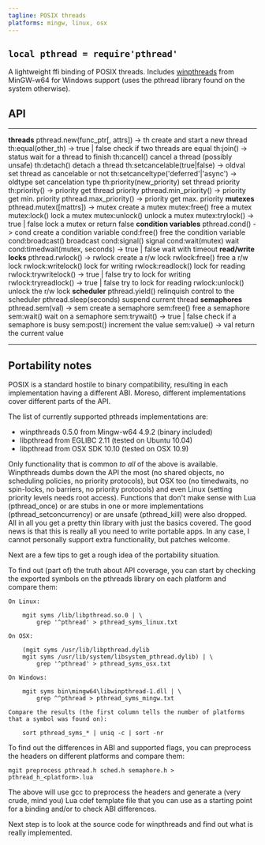 ```yaml
---
tagline: POSIX threads
platforms: mingw, linux, osx
---
```


## `local pthread = require'pthread'`

A lightweight ffi binding of POSIX threads. Includes [winpthreads] from
MinGW-w64 for Windows support (uses the pthread library found on the
system otherwise).

[winpthreads]: http://sourceforge.net/p/mingw-w64/mingw-w64/ci/master/tree/mingw-w64-libraries/winpthreads/

## API

----------------------------------------------- ----------------------------------
__threads__
pthread.new(func_ptr[, attrs]) -> th            create and start a new thread
th:equal(other_th) -> true | false              check if two threads are equal
th:join() -> status                             wait for a thread to finish
th:cancel()                                     cancel a thread (possibly unsafe)
th:detach()                                     detach a thread
th:setcancelable(true|false) -> oldval          set thread as cancelable or not
th:setcanceltype('deferred'|'async') -> oldtype set cancelation type
th:priority(new_priority)                       set thread priority
th:priority() -> priority                       get thread priority
pthread.min_priority() -> priority              get min. priority
pthread.max_priority() -> priority              get max. priority
__mutexes__
pthread.mutex([mattrs]) -> mutex                create a mutex
mutex:free()                                    free a mutex
mutex:lock()                                    lock a mutex
mutex:unlock()                                  unlock a mutex
mutex:trylock() -> true | false                 lock a mutex or return false
__condition variables__
pthread.cond() -> cond                          create a condition variable
cond:free()                                     free the condition variable
cond:broadcast()                                broadcast
cond:signal()                                   signal
cond:wait(mutex)                                wait
cond:timedwait(mutex, seconds) -> true | false  wait with timeout
__read/write locks__
pthread.rwlock() -> rwlock                      create a r/w  lock
rwlock:free()                                   free a r/w  lock
rwlock:writelock()                              lock for writing
rwlock:readlock()                               lock for reading
rwlock:trywritelock() -> true | false           try to lock for writing
rwlock:tryreadlock() -> true | false            try to lock for reading
rwlock:unlock()                                 unlock the r/w lock
__scheduler__
pthread.yield()                                 relinquish control to the scheduler
pthread.sleep(seconds)                          suspend current thread
__semaphores__
pthread.sem(val) -> sem                         create a semaphore
sem:free()                                      free a semaphore
sem:wait()                                      wait on a semaphore
sem:trywait() -> true | false                   check if a semaphore is busy
sem:post()                                      increment the value
sem:value() -> val                              return the current value
----------------------------------------------- ----------------------------------


## Portability notes

POSIX is a standard hostile to binary compatibility, resulting in each
implementation having a different ABI. Moreso, different implementations
cover different parts of the API.

The list of currently supported pthreads implementations are:

  * winpthreads 0.5.0 from Mingw-w64 4.9.2 (binary included)
  * libpthread from EGLIBC 2.11 (tested on Ubuntu 10.04)
  * libpthread from OSX SDK 10.10 (tested on OSX 10.9)

Only functionality that is common _to all_ of the above is available.
Winpthreads dumbs down the API the most (no shared objects, no scheduling
policies, no priority protocols), but OSX too (no timedwaits, no spin-locks,
no barriers, no priority protocols) and even Linux (setting priority
levels needs root access). Functions that don't make sense with Lua
(pthread_once) or are stubs in one or more implementations
(pthread_setconcurrency) or are unsafe (pthread_kill) were also dropped.
All in all you get a pretty thin library with just the basics covered.
The good news is that this is really all you need to write portable apps.
In any case, I cannot personally support extra functionality,
but patches welcome.

Next are a few tips to get a rough idea of the portability situation.

To find out (part of) the truth about API coverage, you can start by
checking the exported symbols on the pthreads library on each platform
and compare them:

	On Linux:

		mgit syms /lib/libpthread.so.0 | \
			grep '^pthread' > pthread_syms_linux.txt

	On OSX:

		(mgit syms /usr/lib/libpthread.dylib
		mgit syms /usr/lib/system/libsystem_pthread.dylib) | \
			grep '^pthread' > pthread_syms_osx.txt

	On Windows:

		mgit syms bin\mingw64\libwinpthread-1.dll | \
			grep ^^pthread > pthread_syms_mingw.txt

	Compare the results (the first column tells the number of platforms
	that a symbol was found on):

		sort pthread_syms_* | uniq -c | sort -nr

To find out the differences in ABI and supported flags, you can preprocess
the headers on different platforms and compare them:

	mgit preprocess pthread.h sched.h semaphore.h > pthread_h_<platform>.lua

The above will use gcc to preprocess the headers and generate a
(very crude, mind you) Lua cdef template file that you can use
as a starting point for a binding and/or to check ABI differences.

Next step is to look at the source code for winpthreads and find out what
is really implemented.

